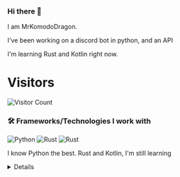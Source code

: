 ### Hi there 👋


I am MrKomodoDragon.

I've been working on a discord bot in python, and an API

I'm learning Rust and Kotlin right now.




# Visitors
![Visitor Count](https://profile-counter.glitch.me/%7BMrKomodoDragon%7D/count.svg)

### 🛠 Frameworks/Technologies I work with
<img alt="Python" src="https://img.shields.io/badge/python%20-%2314354C.svg?&style=for-the-badge&logo=python&logoColor=white"/> <img alt="Rust" src="https://img.shields.io/badge/rust%20-%2314354C.svg?&style=for-the-badge&logo=rust&logoColor=white"/> <img alt="Rust" src="https://img.shields.io/badge/kotlin%20-%2314354C.svg?&style=for-the-badge&logo=kotlin&logoColor=white"/>

I know Python the best. Rust and Kotlin, I'm still learning

<details>
# My Stats
[![Anurag's github stats](https://github-readme-stats.vercel.app/api?username=MrKomodoDragon)](https://github.com/anuraghazra/github-readme-stats)

# Languages I Use
![Top Langs](https://github-readme-stats.vercel.app/api/top-langs/?username=MrKomodoDragon&theme=tokyonight)

# Some more stats
<!--START_SECTION:waka-->
![Profile Views](http://img.shields.io/badge/Profile%20Views-30-blue)

**🐱 My Github Data** 

> 🏆 352 Contributions in the Year 2021
 > 
> 📦 43.1 kB Used in Github's Storage 
 > 
> 🚫 Not Opted to Hire
 > 
> 📜 40 Public Repositories 
 > 
> 🔑 3 Private Repositories  
 > 
**I'm an Early 🐤** 

```text
🌞 Morning    115 commits    ██████████░░░░░░░░░░░░░░░   39.52% 
🌆 Daytime    107 commits    █████████░░░░░░░░░░░░░░░░   36.77% 
🌃 Evening    68 commits     █████░░░░░░░░░░░░░░░░░░░░   23.37% 
🌙 Night      1 commits      ░░░░░░░░░░░░░░░░░░░░░░░░░   0.34%

```
📅 **I'm Most Productive on Tuesday** 

```text
Monday       36 commits     ███░░░░░░░░░░░░░░░░░░░░░░   12.37% 
Tuesday      55 commits     ████░░░░░░░░░░░░░░░░░░░░░   18.9% 
Wednesday    35 commits     ███░░░░░░░░░░░░░░░░░░░░░░   12.03% 
Thursday     48 commits     ████░░░░░░░░░░░░░░░░░░░░░   16.49% 
Friday       55 commits     ████░░░░░░░░░░░░░░░░░░░░░   18.9% 
Saturday     24 commits     ██░░░░░░░░░░░░░░░░░░░░░░░   8.25% 
Sunday       38 commits     ███░░░░░░░░░░░░░░░░░░░░░░   13.06%

```


📊 **This Week I Spent My Time On** 

```text
⌚︎ Time Zone: America/Los_Angeles

💬 Programming Languages: 
Python                   6 hrs 58 mins       ████████████████████░░░░░   82.24% 
Other                    1 hr 4 mins         ███░░░░░░░░░░░░░░░░░░░░░░   12.73% 
Git Config               18 mins             █░░░░░░░░░░░░░░░░░░░░░░░░   3.58% 
Rust                     6 mins              ░░░░░░░░░░░░░░░░░░░░░░░░░   1.25% 
Markdown                 0 secs              ░░░░░░░░░░░░░░░░░░░░░░░░░   0.05%

🔥 Editors: 
VS Code                  8 hrs 28 mins       █████████████████████████   100.0%

🐱‍💻 Projects: 
f-stop                   5 hrs 40 mins       ████████████████░░░░░░░░░   66.97% 
sir-komodobot            2 hrs 4 mins        ██████░░░░░░░░░░░░░░░░░░░   24.44% 
the-anime-bot-bot        19 mins             █░░░░░░░░░░░░░░░░░░░░░░░░   3.89% 
Unknown Project          17 mins             ░░░░░░░░░░░░░░░░░░░░░░░░░   3.44% 
image-web                6 mins              ░░░░░░░░░░░░░░░░░░░░░░░░░   1.26%

💻 Operating System: 
Mac                      8 hrs 28 mins       █████████████████████████   100.0%

```

**I Mostly Code in Python** 

```text
Python                   9 repos             ████████████░░░░░░░░░░░░░   50.0% 
Rust                     3 repos             ████░░░░░░░░░░░░░░░░░░░░░   16.67% 
Java                     1 repo              █░░░░░░░░░░░░░░░░░░░░░░░░   5.56% 
HTML                     1 repo              █░░░░░░░░░░░░░░░░░░░░░░░░   5.56% 
Shell                    1 repo              █░░░░░░░░░░░░░░░░░░░░░░░░   5.56%

```


**Timeline**

![Chart not found](https://raw.githubusercontent.com/MrKomodoDragon/MrKomodoDragon/main/charts/bar_graph.png) 


 Last Updated on 14/06/2021
<!--END_SECTION:waka-->
</details>
